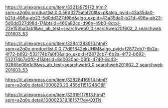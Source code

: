 https://it.aliexpress.com/item/33013975172.html?spm=a2g0o.productlist.0.0.56d3275aIbI20I&s=p&algo_pvid=43a35da0-b21d-496a-ab23-5d0dd327d98d&algo_expid=43a35da0-b21d-496a-ab23-5d0dd327d98d-17&btsid=460a82cd-d96e-49b0-8dcd-22e153ba0ab1&ws_ab_test=searchweb0_0,searchweb201602_2,searchweb201603_53


https://it.aliexpress.com/item/32841383910.html?spm=a2g0o.productlist.0.0.77d91842ekUHIM&algo_pvid=f2872cb7-6b2a-4f72-b692-532174b7a0f0&algo_expid=f2872cb7-6b2a-4f72-b692-532174b7a0f0-41&btsid=8d0630ad-06fb-4740-8c43-92865e06e1c9&ws_ab_test=searchweb0_0,searchweb201602_2,searchweb201603_53


https://it.aliexpress.com/item/32828416914.html?spm=a2g0o.detail.1000023.23.455d1151G46O8F


https://it.aliexpress.com/item/32619117813.html?spm=a2g0o.detail.1000023.19.16157f7ey4XtTN
